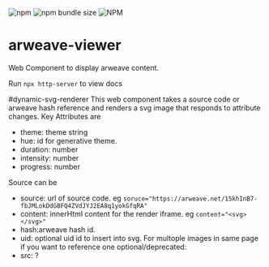 ![npm](https://img.shields.io/npm/v/arweave-viewer)
![npm bundle size](https://img.shields.io/bundlephobia/min/arweave-viewer)
![NPM](https://img.shields.io/npm/l/arweave-viewer)

# arweave-viewer
Web Component to display arweave content.

Run `npx http-server` to view docs

#dynamic-svg-renderer
This web component takes a source code or arweave hash reference and renders a svg image that responds to attribute changes. Key Attributes are
- theme: theme string
- hue: id for generative theme.
- duration: number
- intensity: number
- progress: number

Source can be
- source: url of source code. eg `soruce="https://arweave.net/15khInB7-fbJMLokDdGBFQ4ZVdJYJ2EA8q1yokGfqRA"`
- content: innerHtml content for the render iframe. eg `content="<svg></svg>"`
- hash:arweave hash id.
- uid: optional uid id to insert into svg. For multople images in same page if you want to reference one 
optional/deprecated:
- src: ?

